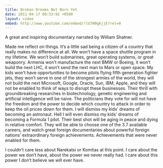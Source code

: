 ```yaml
---
title: Broken Dreams Not Born Yet
date: 2011-04-17 00:53:02 +0500
layout: video
embed: http://www.youtube.com/embed/rlG7W0gkjjE?rel=0
---
```

A great and inspiring documentary narrated by William Shatner.

Made me reflect on things.  It’s a little sad being a citizen of a country that really makes no difference at all. We won’t have a space shuttle program in my lifetime. We won’t build submarines, great operating systems, or great weaponry. Armenia won’t manufacture the next BMW or Boeing, it won’t build the next LHC, it won’t send the next man to Mars or open space. My kids won’t have opportunities to become pilots flying fifth generation fighter jets, they won’t serve in one of the strongest armies of the world, they will not build the next Microsoft, Google, Oracle, Sun, IBM, Apple, and they will not be enabled to think of ways to disrupt these businesses. Their thrill with groundbreaking researches in biotechnology, genetic engineering and artificial intelligence will be naive. The politicians they vote for will not have the freedom and the power to decide which country to attack in order to keep the oil prices down for them. I will dismiss my kids’ dreams of becoming an astronaut. Hell I will even dismiss my kids’ dreams of becoming a Formula 1 pilot. Their best shot will be aging in peace and dying in relative comfort. They will be able to choose one of the 3.7 available careers, and watch great foreign documentaries about powerful foreign nations’ extraordinary foreign achievements. Achievements that were never enabled for them.

I couldn’t care less about Narekatsi or Komitas at this point. I care about the power we don’t have, about the power we never really had. I care about this power I don’t believe we will ever have.